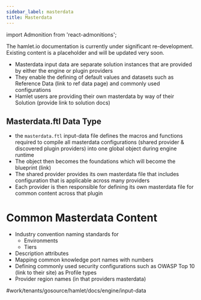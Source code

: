 ```yaml
---
sidebar_label: masterdata
title: Masterdata
---
```

import Admonition from 'react-admonitions';

<Admonition type="warning" title="Under Construction">
The hamlet.io documentation is currently under significant re-development. Existing content is a placeholder and will be updated very soon.
</Admonition>

* Masterdata input data are separate solution instances that are provided by either the engine or plugin providers
* They enable the defining of default values and datasets such as Reference Data (link to ref data page)  and commonly used configurations
* Hamlet users are providing their own masterdata by way of their Solution (provide link to solution docs)

## Masterdata.ftl Data Type
* the `masterdata.ftl` input-data file defines the macros and functions required to compile all masterdata configurations (shared provider & discovered plugin providers) into one global object during engine runtime
* The object then becomes the foundations which will become the blueprint (link)
* The shared provider provides its own masterdata file that includes configuration that is applicable across many providers
* Each provider is then responsible for defining its own masterdata file for common content across that plugin


# Common Masterdata Content
* Industry convention naming standards for
	* Environments
	* Tiers
* Description attributes
* Mapping common knowledge port names with numbers
* Defining commonly used security configurations such as OWASP Top 10 (link to their site) as Profile types
* Provider region names (in that providers masterdata)



#work/tenants/gosource/hamlet/docs/engine/input-data